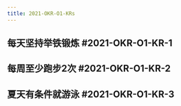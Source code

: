 ```yaml
---
title: 2021-OKR-O1-KRs
---
```


## 每天坚持举铁锻炼 #2021-OKR-O1-KR-1
## 每周至少跑步2次 #2021-OKR-O1-KR-2
## 夏天有条件就游泳 #2021-OKR-O1-KR-3
